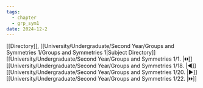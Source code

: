 ```yaml
---
tags:
  - chapter
  - grp_sym1
date: 2024-12-2
---
```

[[Directory]], [[University/Undergraduate/Second Year/Groups and Symmetries 1/Groups and Symmetries 1|Subject Directory]]
[[University/Undergraduate/Second Year/Groups and Symmetries 1/1. |🞀🞀]] [[University/Undergraduate/Second Year/Groups and Symmetries 1/18. |◀]] [[University/Undergraduate/Second Year/Groups and Symmetries 1/20. |▶]] [[University/Undergraduate/Second Year/Groups and Symmetries 1/22. |🞂🞂]]
# 
## 
### 